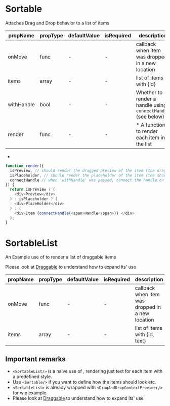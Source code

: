 # Sortable

Attaches Drag and Drop behavior to a list of items

| propName   | propType | defaultValue | isRequired | description                                                  |
| ---------- | -------- | ------------ | ---------- | ------------------------------------------------------------ |
| onMove     | func     | -            | -          | callback when item was dropped in a new location             |
| items      | array    | -            | -          | list of items with {id}                                      |
| withHandle | bool     | -            | -          | Whether to render a handle using `connectHandle` (see below) |
| render     | func     | -            | -          | \* A function to render each item in the list                |

*
```js
function render({
  isPreview, // should render the dragged preview of the item (the drag layer)
  isPlaceholder, // should render the placeholder of the item (the shadow in the list for example)
  connectHandle // when 'withHandle' was passed, connect the handle on render with this callback
}) {
  return isPreview ? (
    <div>Preview</div>
  ) : isPlaceholder ? (
    <div>PlaceHolder</div>
  ) : (
    <div>Item {connectHandle(<span>Handle</span>)} </div>
  );
}
```

# SortableList

An Example use of <Sortable/> to render a list of draggable items

Please look at [Draggable](../DragAndDrop/Draggable) to understand how to expand its' use

| propName | propType | defaultValue | isRequired | description                                      |
| -------- | -------- | ------------ | ---------- | ------------------------------------------------ |
| onMove   | func     | -            | -          | callback when item was dropped in a new location |
| items    | array    | -            | -          | list of items with {id, text}                    |


## Important remarks

- `<SortableList/>` is a naive use of <Sortable/>, rendering just text for each item with a predefined style.
- Use `<Sortable/>` if you want to define how the items should look etc.
- `<SortableList>` is already wrapped with `<DragAndDropContextProvider/>` for wip example.
- Please look at [Draggable](../DragAndDrop/Draggable) to understand how to expand its' use
